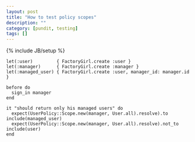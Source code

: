 ```yaml
---
layout: post
title: "How to test policy scopes"
description: ""
category: [pundit, testing]
tags: []
---
```

{% include JB/setup %}


    let(:user)         { FactoryGirl.create :user }
    let(:manager)      { FactoryGirl.create :manager }
    let(:managed_user) { FactoryGirl.create :user, manager_id: manager.id }

    before do
      sign_in manager
    end

    it "should return only his managed users" do     
      expect(UserPolicy::Scope.new(manager, User.all).resolve).to include(managed_user)
      expect(UserPolicy::Scope.new(manager, User.all).resolve).not_to include(user)
    end

